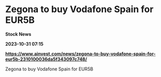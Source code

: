 # Zegona to buy Vodafone Spain for EUR5B
**Stock News**

**2023-10-31 07:15**

**https://www.ainvest.com/news/zegona-to-buy-vodafone-spain-for-eur5b-2310100036da5f343097c748/**

Zegona to buy Vodafone Spain for EUR5B
